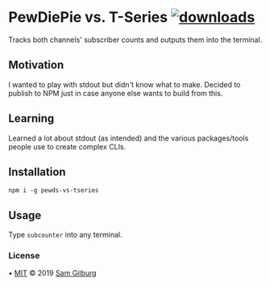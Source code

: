 # PewDiePie vs. T-Series [![downloads](https://img.shields.io/npm/dt/pewds-vs-tseries.svg?color=%234cb9fa&style=flat-square)](https://www.npmjs.com/package/pewds-vs-tseries)
Tracks both channels' subscriber counts and outputs them into the terminal.

## Motivation
I wanted to play with stdout but didn't know what to make. Decided to publish to NPM just in case anyone else wants to build from this.

## Learning
Learned a lot about stdout (as intended) and the various packages/tools people use to create complex CLIs.

## Installation
```npm i -g pewds-vs-tseries```

## Usage
Type `subcounter` into any terminal.

### License
• [MIT](https://github.com/syztumGG/pewds-vs-tseries/blob/master/LICENSE.md) © 2019 [Sam Gilburg](https://github.com/syztumGG)